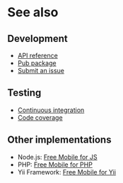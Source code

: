 # See also

## Development
- [API reference](https://dev.belin.io/free-mobile.dart/api)
- [Pub package](https://pub.dev/packages/free_mobile)
- [Submit an issue](https://github.com/cedx/free-mobile.dart/issues)

## Testing
- [Continuous integration](https://travis-ci.com/cedx/free-mobile.dart)
- [Code coverage](https://coveralls.io/github/cedx/free-mobile.dart)

## Other implementations
- Node.js: [Free Mobile for JS](https://dev.belin.io/free-mobile.js)
- PHP: [Free Mobile for PHP](https://dev.belin.io/free-mobile.php)
- Yii Framework: [Free Mobile for Yii](https://dev.belin.io/yii2-free-mobile)
